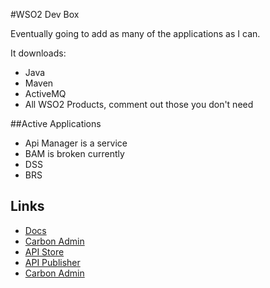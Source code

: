 #WSO2 Dev Box

Eventually going to add as many of the applications as I can.

It downloads:

- Java
- Maven
- ActiveMQ
- All WSO2 Products, comment out those you don't need

##Active Applications

- Api Manager is a service
- BAM is broken currently
- DSS
- BRS

## Links

- [Docs](https://docs.wso2.com/)
- [Carbon Admin](https://localhost:9443/carbon)
- [API Store](https://localhost:9443/store)
- [API Publisher](https://localhost:9443/publisher)
- [Carbon Admin](https://localhost:9443/carbon)